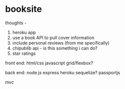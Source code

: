 # booksite

thoughts -

1. heroku app
2. use a book API to pull cover information
3. include personal reviews (from me specifically)
4. chipublib api - is this something i can do?
5. star ratings

front end:
html/css
javascript
grid/flexbox?

back end:
node.js
express
heroku
sequelize?
passportjs

mvc
